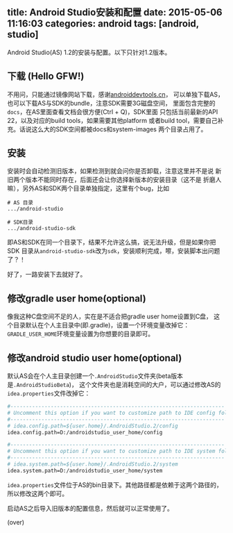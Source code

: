 ﻿title: Android Studio安装和配置
date: 2015-05-06 11:16:03
categories: android
tags: [android, studio]
---

Android Studio(AS) 1.2的安装与配置。以下只针对1.2版本。

<!-- more -->

## 下载 (Hello GFW!)

不用问，只能通过镜像网站下载，感谢[androiddevtools.cn][devtools]，
可以单独下载AS，也可以下载AS与SDK的bundle，注意SDK需要3G磁盘空间，
里面包含完整的`docs`，在AS里面查看文档会很方便(Ctrl + Q)，SDK里面
只包括当前最新的API 22，以及对应的build tools，如果需要其他platform
或者build tool，需要自己补充。话说这么大的SDK空间都被docs和system-images
两个目录占用了。

## 安装

安装时会自动检测旧版本，如果检测到就会问你是否卸载，注意这里并不是说
新旧两个版本不能同时存在，后面还会让你选择新版本的安装目录（这不是
折磨人嘛），另外AS和SDK两个目录单独指定，这里有个bug，比如

```
# AS 目录
.../android-studio

# SDK目录
.../android-studio-sdk
```

即AS和SDK在同一个目录下，结果不允许这么搞，说无法升级，但是如果你把SDK
目录从`android-studio-sdk`改为`sdk`，安装顺利完成，嚓，安装脚本出问题了？！

好了，一路安装下去就好了。

## 修改gradle user home(optional)

像我这种C盘空间不足的人，实在是不适合把gradle user home设置到C盘，
这个目录默认在个人主目录中(即.gradle)，设置一个环境变量改掉它：
`GRADLE_USER_HOME`环境变量设置为你想要的目录即可。

## 修改android studio user home(optional)

默认AS会在个人主目录创建一个`.AndroidStudio`文件夹(beta版本是`.AndroidStudioBeta`)，
这个文件夹也是消耗空间的大户，可以通过修改AS的`idea.properties`文件改掉它：

```bash
#---------------------------------------------------------------------
# Uncomment this option if you want to customize path to IDE config folder. Make sure you're using forward slashes.
#---------------------------------------------------------------------
# idea.config.path=${user.home}/.AndroidStudio.2/config
idea.config.path=D:/androidstudio_user_home/config

#---------------------------------------------------------------------
# Uncomment this option if you want to customize path to IDE system folder. Make sure you're using forward slashes.
#---------------------------------------------------------------------
# idea.system.path=${user.home}/.AndroidStudio.2/system
idea.system.path=D:/androidstudio_user_home/system
```

`idea.properties`文件位于AS的bin目录下。其他路径都是依赖于这两个路径的，所以修改这两个即可。

启动AS之后导入旧版本的配置信息，然后就可以正常使用了。

(over)

[devtools]: http://www.androiddevtools.cn/ 